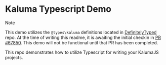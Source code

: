 # Kaluma Typescript Demo

> [!NOTE] 
> This demo utilizes the `@types\kaluma` definitions located in [DefinitelyTyped](https://github.com/DefinitelyTyped/DefinitelyTyped) repo. At the time of writing this readme, it is awaiting the initial checkin in [PR #67850](https://github.com/DefinitelyTyped/DefinitelyTyped/pull/67850). This demo will not be functional until that PR has been completed.

This repo demonstrates how to utilize Typescript for writing your KalumaJS projects.

